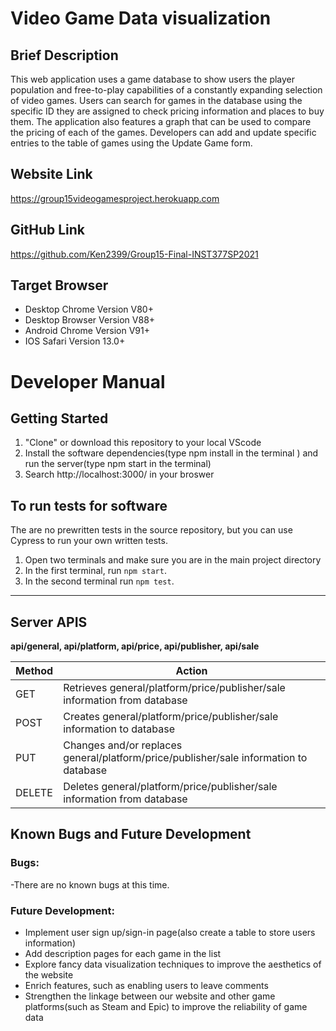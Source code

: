 # Video Game Data visualization

## Brief Description

This web application uses a game database to show users the player population and free-to-play capabilities of a constantly expanding selection of video games. Users can search for games in the database using the specific ID they are assigned to check pricing information and places to buy them. The application also features a graph that can be used to compare the pricing of each of the games. Developers can add and update specific entries to the table of games using the Update Game form.

## Website Link

https://group15videogamesproject.herokuapp.com

## GitHub Link

https://github.com/Ken2399/Group15-Final-INST377SP2021

## Target Browser
* Desktop Chrome Version V80+
* Desktop Browser Version V88+
* Android Chrome Version V91+
* IOS Safari Version 13.0+

# Developer Manual
## Getting Started
1. "Clone" or download this repository to your local VScode
2. Install the software dependencies(type npm install in the terminal ) and run the server(type npm start in the terminal)
3. Search http://localhost:3000/ in your broswer

## To run tests for software
The are no prewritten tests in the source repository, but you can use Cypress to run your own written tests.
1. Open two terminals and make sure you are in the main project directory
2. In the first terminal, run ```npm start```.
3. In the second terminal run ```npm test```.

<hr>

## Server APIS
**api/general, api/platform, api/price, api/publisher, api/sale**
<table>
  <thead>
    <tr>
      <th>Method</th>
      <th>Action</th>
    </tr>
  </thead>
  <tbody>
    <tr>
      <td>GET</td>
      <td>Retrieves general/platform/price/publisher/sale information from database</td>
    </tr>
    <tr>
      <td>POST</td>
      <td>Creates general/platform/price/publisher/sale information to database</td>
    </tr>
    <tr>
      <td>PUT</td>
      <td>Changes and/or replaces general/platform/price/publisher/sale information to database</td>
    </tr>
    <tr>
      <td>DELETE</td>
      <td>Deletes general/platform/price/publisher/sale information from database</td>
    </tr>
  </tbody>
</table>


## Known Bugs and Future Development
### Bugs:
-There are no known bugs at this time.

### Future Development: 
* Implement user sign up/sign-in page(also create a table to store users information)
* Add description pages for each game in the list
* Explore fancy data visualization techniques to improve the aesthetics of the website
* Enrich features, such as enabling users to leave comments 
* Strengthen the linkage between our website and other game platforms(such as Steam and Epic) to improve the reliability of game data

